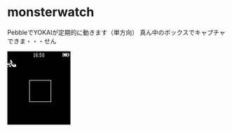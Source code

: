monsterwatch
============

PebbleでYOKAIが定期的に動きます（単方向）
真ん中のボックスでキャプチャできま・・・せん

![screenshot](index.png) 

